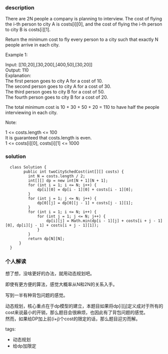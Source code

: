 ### description    
  There are 2N people a company is planning to interview. The cost of flying the i-th person to city A is costs[i][0], and the cost of flying the i-th person to city B is costs[i][1].  
    
  Return the minimum cost to fly every person to a city such that exactly N people arrive in each city.  
    
     
    
  Example 1:  
    
  Input: [[10,20],[30,200],[400,50],[30,20]]  
  Output: 110  
  Explanation:   
  The first person goes to city A for a cost of 10.  
  The second person goes to city A for a cost of 30.  
  The third person goes to city B for a cost of 50.  
  The fourth person goes to city B for a cost of 20.  
    
  The total minimum cost is 10 + 30 + 50 + 20 = 110 to have half the people interviewing in each city.  
     
    
  Note:  
    
  1 <= costs.length <= 100  
  It is guaranteed that costs.length is even.  
  1 <= costs[i][0], costs[i][1] <= 1000  
    
    
### solution    
```    
  class Solution {  
        public int twoCitySchedCost(int[][] costs) {  
          int N = costs.length / 2;  
          int[][] dp = new int[N + 1][N + 1];  
          for (int i = 1; i <= N; i++) {  
              dp[i][0] = dp[i - 1][0] + costs[i - 1][0];  
          }  
          for (int j = 1; j <= N; j++) {  
              dp[0][j] = dp[0][j - 1] + costs[j - 1][1];  
          }  
          for (int i = 1; i <= N; i++) {  
              for (int j = 1; j <= N; j++) {  
                  dp[i][j] = Math.min(dp[i - 1][j] + costs[i + j - 1][0], dp[i][j - 1] + costs[i + j - 1][1]);  
              }  
          }  
          return dp[N][N];  
      }  
  }  
```    
    
### 个人解读    
  想了想，没啥更好的办法，就用动态规划吧。  
    
  即使有更方便的算法，感觉大概率从N和2N的关系入手。  
    
  写到一半有种背包问题的感觉。  
    
  动态规划，核心重点在于dp模型的建立，本题目如果将dp[i][j]定义成对于所有的cost来说最小的开销，那么题目会很麻烦，也因此有了背包问题的感觉。  
  然而，如果给DP加上前(i+j)个cost的限定的话，那么题目迎刃而解。  
    
tags:    
  -  动态规划  
  -  给dp加限定  
